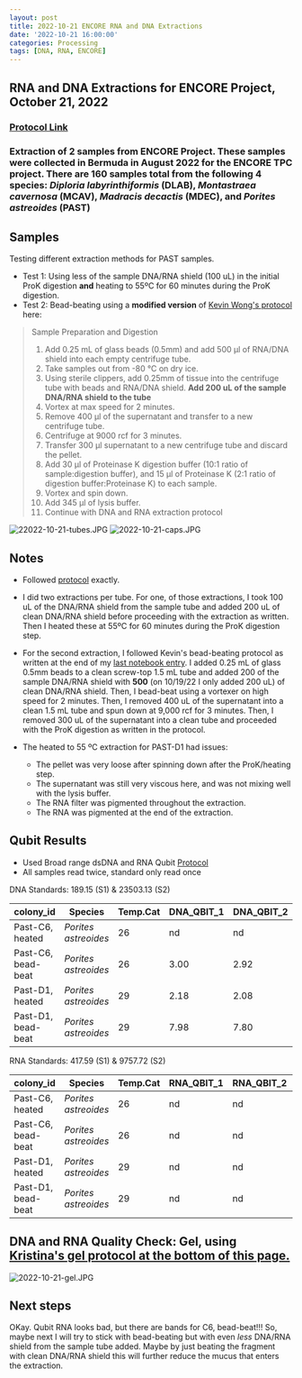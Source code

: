 ```yaml
---
layout: post
title: 2022-10-21 ENCORE RNA and DNA Extractions
date: '2022-10-21 16:00:00'
categories: Processing
tags: [DNA, RNA, ENCORE]
---
```


## RNA and DNA Extractions for ENCORE Project, October 21, 2022

### [Protocol Link](https://zdellaert.github.io/ZD_Putnam_Lab_Notebook/Protocols_Zymo_Quick_DNA_RNA_Miniprep_Plus/)

### Extraction of 2 samples from ENCORE Project. These samples were collected in Bermuda in August 2022 for the ENCORE TPC project. There are 160 samples total from the following 4 species: *Diploria labyrinthiformis* (DLAB), *Montastraea cavernosa* (MCAV), *Madracis decactis* (MDEC), and *Porites astreoides* (PAST)

## Samples

Testing different extraction methods for PAST samples.

- Test 1: Using less of the sample DNA/RNA shield (100 uL) in the initial ProK digestion **and** heating to 55ºC for 60 minutes during the ProK digestion.
- Test 2: Bead-beating using a **modified version** of [Kevin Wong's protocol](https://kevinhwong1.github.io/KevinHWong_Notebook/20201027-DNA-RNA-Extractions-Porites-July-Bleaching-Experiment/) here:

> Sample Preparation and Digestion
>
> 1. Add 0.25 mL of glass beads (0.5mm) and add 500 μl of RNA/DNA shield into each empty centrifuge tube.
> 2. Take samples out from -80 °C on dry ice.
> 3. Using sterile clippers, add 0.25mm of tissue into the centrifuge tube with beads and RNA/DNA shield. **Add 200 uL of the sample DNA/RNA shield to the tube**
> 4. Vortex at max speed for 2 minutes.
> 5. Remove 400 μl of the supernatant and transfer to a new centrifuge tube.
> 6. Centrifuge at 9000 rcf for 3 minutes.
> 7. Transfer 300 μl supernatant to a new centrifuge tube and discard the pellet.
> 8. Add 30 μl of Proteinase K digestion buffer (10:1 ratio of sample:digestion buffer), and 15 μl of Proteinase K (2:1 ratio of digestion buffer:Proteinase K) to each sample.
> 9. Vortex and spin down.
> 10. Add 345 μl of lysis buffer.
> 11. Continue with DNA and RNA extraction protocol

![22022-10-21-tubes.JPG](https://github.com/zdellaert/ZD_Putnam_Lab_Notebook/blob/master/images/samples/2022-10-21-tubes.JPG?raw=true)
![2022-10-21-caps.JPG](https://github.com/zdellaert/ZD_Putnam_Lab_Notebook/blob/master/images/samples/2022-10-21-caps.JPG?raw=true)

## Notes

- Followed [protocol](https://zdellaert.github.io/ZD_Putnam_Lab_Notebook/Protocols_Zymo_Quick_DNA_RNA_Miniprep_Plus/) exactly.

- I did two extractions per tube. For one, of those extractions, I took 100 uL of the DNA/RNA shield from the sample tube and added 200 uL of clean DNA/RNA shield before proceeding with the extraction as written. Then I heated these at 55ºC for 60 minutes during the ProK digestion step.

- For the second extraction, I followed Kevin's bead-beating protocol as written at the end of my [last notebook entry](https://zdellaert.github.io/ZD_Putnam_Lab_Notebook/ENCORE-RNA-DNA-Extractions-2022-10-17/). I added 0.25 mL of glass 0.5mm beads to a clean screw-top 1.5 mL tube and added 200 of the sample DNA/RNA shield with **500** (on 10/19/22 I only added 200 uL) of clean DNA/RNA shield. Then, I bead-beat using a vortexer on high speed for 2 minutes. Then, I removed 400 uL of the supernatant into a clean 1.5 mL tube and spun down at 9,000 rcf for 3 minutes. Then, I removed 300 uL of the supernatant into a clean tube and proceeded with the ProK digestion as written in the protocol.

- The heated to 55 ºC extraction for PAST-D1 had issues:

  - The pellet was very loose after spinning down after the ProK/heating step. 
  - The supernatant was still very viscous here, and was not mixing well with the lysis buffer.
  - The RNA filter was pigmented throughout the extraction.
  - The RNA was pigmented at the end of the extraction.

## Qubit Results

- Used Broad range dsDNA and RNA Qubit [Protocol](https://meschedl.github.io/MESPutnam_Open_Lab_Notebook/Qubit-Protocol/)
- All samples read twice, standard only read once

 DNA Standards: 189.15 (S1) & 23503.13 (S2)

| colony_id | Species                         | Temp.Cat | DNA_QBIT_1 | DNA_QBIT_2 | DNA_QBIT_AVG |
|-----------|---------------------------------|----------|------------|------------|--------------|
| Past-C6, heated      | *Porites astreoides* | 26       | nd         | nd         | 0            |
| Past-C6, bead-beat   | *Porites astreoides* | 26       | 3.00       | 2.92       | 2.96         |
| Past-D1, heated      | *Porites astreoides* | 29       | 2.18       | 2.08       | 2.13         |
| Past-D1, bead-beat   | *Porites astreoides* | 29       | 7.98       | 7.80       | 7.89         |

 RNA Standards: 417.59 (S1) & 9757.72 (S2)

| colony_id            | Species              | Temp.Cat | RNA_QBIT_1 | RNA_QBIT_2 | RNA_QBIT_AVG |
|----------------------|----------------------|----------|------------|------------|--------------|
| Past-C6, heated      | *Porites astreoides* | 26       | nd         | nd         | 0            |
| Past-C6, bead-beat   | *Porites astreoides* | 26       | nd         | nd         | 0            |
| Past-D1, heated      | *Porites astreoides* | 29       | nd         | nd         | 0            |
| Past-D1, bead-beat   | *Porites astreoides* | 29       | nd         | nd         | 0            |

## DNA and RNA Quality Check: Gel, using [Kristina's gel protocol at the bottom of this page.](https://zdellaert.github.io/ZD_Putnam_Lab_Notebook/Protocols_Zymo_Quick_DNA_RNA_Miniprep_Plus/)

![2022-10-21-gel.JPG](https://github.com/zdellaert/ZD_Putnam_Lab_Notebook/blob/master/images/gels/2022-10-21-gel.JPG?raw=true)

## Next steps

OKay. Qubit RNA looks bad, but there are bands for C6, bead-beat!!! So, maybe next I will try to stick with bead-beating but with even *less* DNA/RNA shield from the sample tube added. Maybe by just beating the fragment with clean DNA/RNA shield this will further reduce the mucus that enters the extraction.